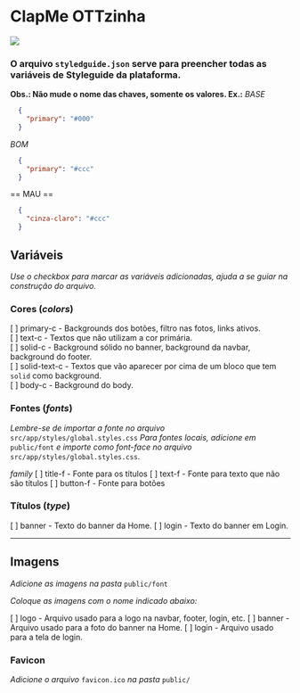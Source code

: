 # ClapMe OTTzinha

<img src="https://clapme.com/assets/clapme-logo-6e9f92c6fb2feba86ea49f94061e4966ab7467e6b1c3485721d9b40e379472d6.png" />

### O arquivo `styledguide.json` serve para preencher todas as variáveis de Styleguide da plataforma.

**Obs.: Não mude o nome das chaves, somente os valores. Ex.:**
  _BASE_
  ```json
    {
      "primary": "#000"
    }
  ```

  _BOM_
  ```json
    {
      "primary": "#ccc"
    }
  ```
  == MAU ==
  ```json
    {
      "cinza-claro": "#ccc"
    }
  ```


## Variáveis
_Use o checkbox para marcar as variáveis adicionadas, ajuda a se guiar na construção do arquivo._
### Cores (_colors_)

[ ] primary-c - Backgrounds dos botões, filtro nas fotos, links ativos. <br />
[ ] text-c - Textos que não utilizam a cor primária.<br />
[ ] solid-c - Background sólido no banner, background da navbar, background do footer.<br />
[ ] solid-text-c - Textos que vão aparecer por cima de um bloco que tem `solid` como background.<br />
[ ] body-c - Background do body.<br />

### Fontes (_fonts_)

_Lembre-se de importar a fonte no arquivo_ `src/app/styles/global.styles.css`
_Para fontes locais, adicione em_ `public/font` _e importe como font-face no arquivo_ `src/app/styles/global.styles.css`.

*family*
  [ ] title-f - Fonte para os títulos
  [ ] text-f - Fonte para texto que não são títulos
  [ ] button-f - Fonte para botões

### Títulos (_type_)

[ ] banner - Texto do banner da Home.
[ ] login - Texto do banner em Login.

---
## Imagens

_Adicione as imagens na pasta_ `public/font`

_Coloque as imagens com o nome indicado abaixo:_

[ ] logo - Arquivo usado para a logo na navbar, footer, login, etc.
[ ] banner - Arquivo usado para a foto do banner na Home.
[ ] login - Arquivo usado para a tela de login.

### Favicon

_Adicione o arquivo_ `favicon.ico` _na pasta_ `public/`

